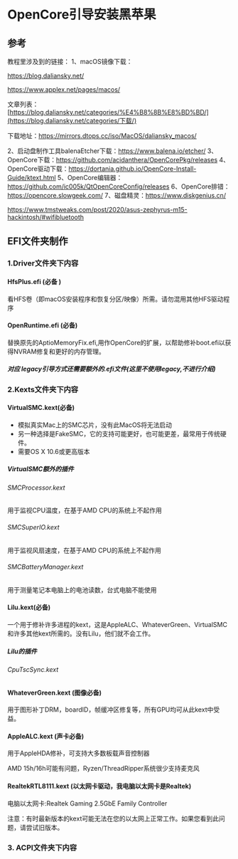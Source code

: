 # OpenCore引导安装黑苹果

## 参考

教程里涉及到的链接：
1、macOS镜像下载：

https://blog.daliansky.net/

https://www.applex.net/pages/macos/

文章列表：[https://blog.daliansky.net/categories/%E4%B8%8B%E8%BD%BD/](https://blog.daliansky.net/categories/下载/)

下载地址：https://mirrors.dtops.cc/iso/MacOS/daliansky_macos/





2、启动盘制作工具balenaEtcher下载：https://www.balena.io/etcher/
3、OpenCore下载：https://github.com/acidanthera/OpenCorePkg/releases
4、OpenCore驱动下载：https://dortania.github.io/OpenCore-Install-Guide/ktext.html
5、OpenCore编辑器：https://github.com/ic005k/QtOpenCoreConfig/releases
6、OpenCore排错：https://opencore.slowgeek.com/
7、磁盘精灵：https://www.diskgenius.cn/







https://www.tmstweaks.com/post/2020/asus-zephyrus-m15-hackintosh/#wifibluetooth

## EFI文件夹制作

### 1.Driver文件夹下内容

#### HfsPlus.efi (必备 )

看HFS卷（即macOS安装程序和恢复分区/映像）所需。请勿混用其他HFS驱动程序

#### OpenRuntime.efi (必备)

替换原先的AptioMemoryFix.efi,用作OpenCore的扩展，以帮助修补boot.efi以获得NVRAM修复和更好的内存管理。





##### 对应 legacy引导方式还需要额外的.efi文件(这里不使用legacy,不进行介绍)



### 2.Kexts文件夹下内容

#### VirtualSMC.kext(必备)

- 模拟真实Mac上的SMC芯片，没有此MacOS将无法启动
- 另一种选择是FakeSMC，它的支持可能更好，也可能更差，最常用于传统硬件。
- 需要OS X 10.6或更高版本



##### VirtualSMC额外的插件

###### SMCProcessor.kext

用于监视CPU温度，在基于AMD CPU的系统上不起作用

###### SMCSuperIO.kext

用于监视风扇速度，在基于AMD CPU的系统上不起作用

###### SMCBatteryManager.kext

用于测量笔记本电脑上的电池读数，台式电脑不能使用







#### Lilu.kext(必备)

一个用于修补许多进程的kext，这是AppleALC、WhateverGreen、VirtualSMC和许多其他kext所需的。没有Lilu，他们就不会工作。



##### Lilu的插件

###### CpuTscSync.kext

#### WhateverGreen.kext (图像必备)

用于图形补丁DRM，boardID，帧缓冲区修复等，所有GPU均可从此kext中受益。

#### AppleALC.kext (声卡必备)

用于AppleHDA修补，可支持大多数板载声音控制器

AMD 15h/16h可能有问题，Ryzen/ThreadRipper系统很少支持麦克风

#### RealtekRTL8111.kext (以太网卡驱动，我电脑以太网卡是Realtek)

电脑以太网卡:Realtek Gaming 2.5GbE Family Controller 

注意：有时最新版本的kext可能无法在您的以太网上正常工作。如果您看到此问题，请尝试旧版本。

### 3. ACPI文件夹下内容